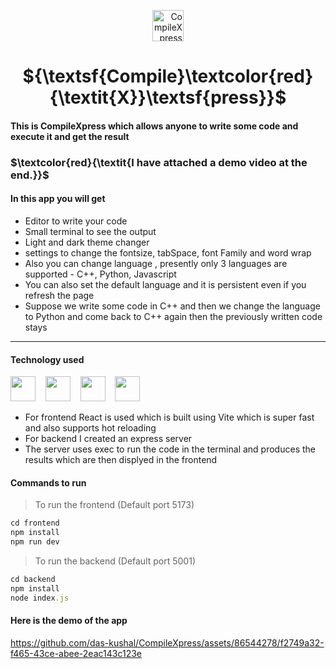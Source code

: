 <p align="center">
 <img src="https://github.com/das-kushal/CompileXpress/blob/main/frontend/public/favicon.ico" style="text-align: right" alt="CompileXpress logo" height="50">
</p>

<h1 align="center">
 ${\textsf{Compile}\textcolor{red}{\textit{X}}\textsf{press}}$
</h1>

#### This is CompileXpress which allows anyone to write some code and execute it and get the result <br>
<h3>
$\textcolor{red}{\textit{I have attached a demo video at the end.}}$
</h3>

#### In this app you will get
  - Editor to write your code
  - Small terminal to see the output
  - Light and dark theme changer
  - settings to change the fontsize, tabSpace, font Family and word wrap
  - Also you can change language , presently only 3 languages are supported - C++, Python, Javascript
  - You can also set the default language and it is persistent even if you refresh the page
  - Suppose we write some code in C++ and then we change the language to Python and come back to C++ again then the previously written code stays 

***

<div>
  <h4>Technology used</h4>  
  <img src="https://img.shields.io/badge/React-20232A?style=for-the-badge&logo=react&logoColor=blue" height='40'/> &nbsp;&nbsp;
  <img src="https://img.shields.io/badge/Express%20js-000000?style=for-the-badge&logo=express&logoColor=white" height='40'/> &nbsp;&nbsp;
  <img src="https://img.shields.io/badge/vite-%23646CFF.svg?style=for-the-badge&logo=vite&logoColor=white" height='40'/>     &nbsp;&nbsp;
  <img src="https://img.shields.io/badge/chakra-%234ED1C5.svg?style=for-the-badge&logo=chakraui&logoColor=white"  height='40'/>
</div>

- For frontend React is used which is built using Vite which is super fast and also supports hot reloading
- For backend I created an express server
- The server uses exec to run the code in the terminal and produces the results which are then displyed in the frontend
 
#### Commands to run

> To run the frontend (Default port 5173)
```ruby
cd frontend
npm install 
npm run dev
```


> To run the backend (Default port 5001)
```ruby
cd backend
npm install 
node index.js
```


#### Here is the demo of the app

https://github.com/das-kushal/CompileXpress/assets/86544278/f2749a32-f465-43ce-abee-2eac143c123e
